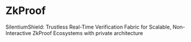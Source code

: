 # ZkProof
SilentiumShield: Trustless Real-Time Verification Fabric for Scalable, Non-Interactive ZkProof Ecosystems with private architecture
